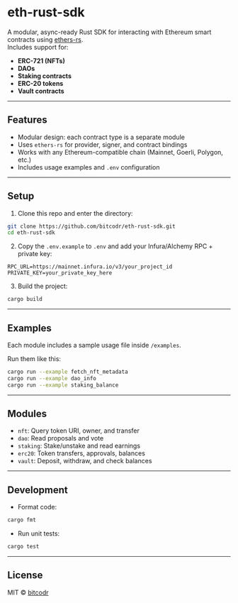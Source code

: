 
# eth-rust-sdk

A modular, async-ready Rust SDK for interacting with Ethereum smart contracts using [ethers-rs](https://github.com/gakonst/ethers-rs).  
Includes support for:
- **ERC-721 (NFTs)**
- **DAOs**
- **Staking contracts**
- **ERC-20 tokens**
- **Vault contracts**

---

## Features

- Modular design: each contract type is a separate module
- Uses `ethers-rs` for provider, signer, and contract bindings
- Works with any Ethereum-compatible chain (Mainnet, Goerli, Polygon, etc.)
- Includes usage examples and `.env` configuration

---

## Setup

1. Clone this repo and enter the directory:
```bash
git clone https://github.com/bitcodr/eth-rust-sdk.git
cd eth-rust-sdk
```

2. Copy the `.env.example` to `.env` and add your Infura/Alchemy RPC + private key:
```env
RPC_URL=https://mainnet.infura.io/v3/your_project_id
PRIVATE_KEY=your_private_key_here
```

3. Build the project:
```bash
cargo build
```

---

## Examples

Each module includes a sample usage file inside `/examples`.

Run them like this:

```bash
cargo run --example fetch_nft_metadata
cargo run --example dao_info
cargo run --example staking_balance
```

---

## Modules

- `nft`: Query token URI, owner, and transfer
- `dao`: Read proposals and vote
- `staking`: Stake/unstake and read earnings
- `erc20`: Token transfers, approvals, balances
- `vault`: Deposit, withdraw, and check balances

---

## Development

- Format code:
```bash
cargo fmt
```

- Run unit tests:
```bash
cargo test
```

---

## License

MIT © [bitcodr](https://github.com/bitcodr)
